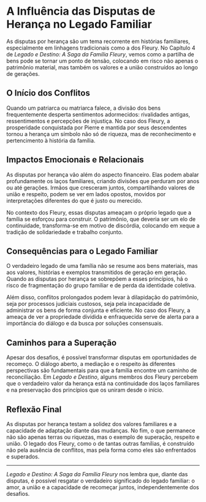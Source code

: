 # A Influência das Disputas de Herança no Legado Familiar

As disputas por herança são um tema recorrente em histórias familiares, especialmente em linhagens tradicionais como a dos Fleury. No Capítulo 4 de *Legado e Destino: A Saga da Família Fleury*, vemos como a partilha de bens pode se tornar um ponto de tensão, colocando em risco não apenas o patrimônio material, mas também os valores e a união construídos ao longo de gerações.

## O Início dos Conflitos

Quando um patriarca ou matriarca falece, a divisão dos bens frequentemente desperta sentimentos adormecidos: rivalidades antigas, ressentimentos e percepções de injustiça. No caso dos Fleury, a prosperidade conquistada por Pierre e mantida por seus descendentes tornou a herança um símbolo não só de riqueza, mas de reconhecimento e pertencimento à história da família.

## Impactos Emocionais e Relacionais

As disputas por herança vão além do aspecto financeiro. Elas podem abalar profundamente os laços familiares, criando divisões que perduram por anos ou até gerações. Irmãos que cresceram juntos, compartilhando valores de união e respeito, podem se ver em lados opostos, movidos por interpretações diferentes do que é justo ou merecido.

No contexto dos Fleury, essas disputas ameaçam o próprio legado que a família se esforçou para construir. O patrimônio, que deveria ser um elo de continuidade, transforma-se em motivo de discórdia, colocando em xeque a tradição de solidariedade e trabalho conjunto.

## Consequências para o Legado Familiar

O verdadeiro legado de uma família não se resume aos bens materiais, mas aos valores, histórias e exemplos transmitidos de geração em geração. Quando as disputas por herança se sobrepõem a esses princípios, há o risco de fragmentação do grupo familiar e de perda da identidade coletiva.

Além disso, conflitos prolongados podem levar à dilapidação do patrimônio, seja por processos judiciais custosos, seja pela incapacidade de administrar os bens de forma conjunta e eficiente. No caso dos Fleury, a ameaça de ver a propriedade dividida e enfraquecida serve de alerta para a importância do diálogo e da busca por soluções consensuais.

## Caminhos para a Superação

Apesar dos desafios, é possível transformar disputas em oportunidades de recomeço. O diálogo aberto, a mediação e o respeito às diferentes perspectivas são fundamentais para que a família encontre um caminho de reconciliação. Em *Legado e Destino*, alguns membros dos Fleury percebem que o verdadeiro valor da herança está na continuidade dos laços familiares e na preservação dos princípios que os uniram desde o início.

## Reflexão Final

As disputas por herança testam a solidez dos valores familiares e a capacidade de adaptação diante das mudanças. No fim, o que permanece não são apenas terras ou riquezas, mas o exemplo de superação, respeito e união. O legado dos Fleury, como o de tantas outras famílias, é construído não pela ausência de conflitos, mas pela forma como eles são enfrentados e superados.

---

*Legado e Destino: A Saga da Família Fleury* nos lembra que, diante das disputas, é possível resgatar o verdadeiro significado do legado familiar: o amor, a união e a capacidade de recomeçar juntos, independentemente dos desafios.